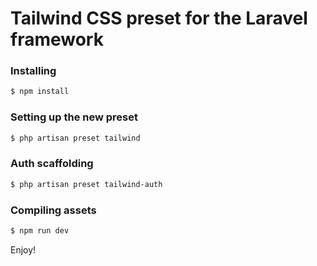 # Tailwind CSS preset for the Laravel framework

### Installing
```bash
$ npm install
```

### Setting up the new preset
```bash
$ php artisan preset tailwind
```

### Auth scaffolding
```bash
$ php artisan preset tailwind-auth
```

### Compiling assets
```bash
$ npm run dev
```

Enjoy!
